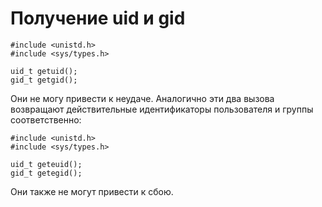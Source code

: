 # Получение uid и gid

    #include <unistd.h>
    #include <sys/types.h>
    
    uid_t getuid();
    gid_t getgid();

Они не могу привести к неудаче. Аналогично эти два вызова возвращают действительные идентификаторы пользователя и группы соответственно:

    #include <unistd.h>
    #include <sys/types.h>
    
    uid_t geteuid();
    gid_t getegid();
    
Они также не могут привести к сбою.